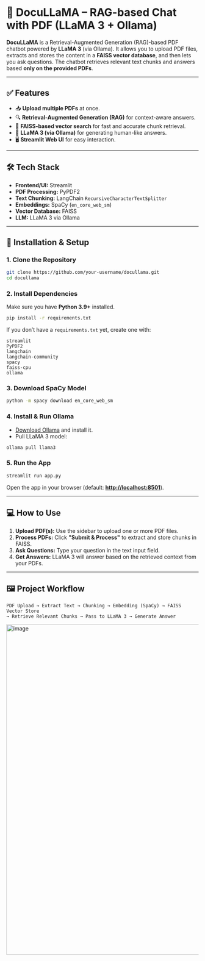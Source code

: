 
# 📄 **DocuLLaMA – RAG-based Chat with PDF (LLaMA 3 + Ollama)**

**DocuLLaMA** is a Retrieval-Augmented Generation (RAG)-based PDF chatbot powered by **LLaMA 3** (via Ollama). It allows you to upload PDF files, extracts and stores the content in a **FAISS vector database**, and then lets you ask questions. The chatbot retrieves relevant text chunks and answers based **only on the provided PDFs**.

---

## ✅ **Features**

* 📥 **Upload multiple PDFs** at once.
* 🔍 **Retrieval-Augmented Generation (RAG)** for context-aware answers.
* 🧠 **FAISS-based vector search** for fast and accurate chunk retrieval.
* 🤖 **LLaMA 3 (via Ollama)** for generating human-like answers.
* 🖥️ **Streamlit Web UI** for easy interaction.

---

## 🛠 **Tech Stack**

* **Frontend/UI:** Streamlit
* **PDF Processing:** PyPDF2
* **Text Chunking:** LangChain `RecursiveCharacterTextSplitter`
* **Embeddings:** SpaCy (`en_core_web_sm`)
* **Vector Database:** FAISS
* **LLM:** LLaMA 3 via Ollama

---

## 🚀 **Installation & Setup**

### **1. Clone the Repository**

```bash
git clone https://github.com/your-username/docullama.git
cd docullama
```

### **2. Install Dependencies**

Make sure you have **Python 3.9+** installed.

```bash
pip install -r requirements.txt
```

If you don’t have a `requirements.txt` yet, create one with:

```
streamlit
PyPDF2
langchain
langchain-community
spacy
faiss-cpu
ollama
```

### **3. Download SpaCy Model**

```bash
python -m spacy download en_core_web_sm
```

### **4. Install & Run Ollama**

* [Download Ollama](https://ollama.ai/download) and install it.
* Pull LLaMA 3 model:

```bash
ollama pull llama3
```

### **5. Run the App**

```bash
streamlit run app.py
```

Open the app in your browser (default: **[http://localhost:8501](http://localhost:8501)**).

---

## 💻 **How to Use**

1. **Upload PDF(s):** Use the sidebar to upload one or more PDF files.
2. **Process PDFs:** Click **"Submit & Process"** to extract and store chunks in FAISS.
3. **Ask Questions:** Type your question in the text input field.
4. **Get Answers:** LLaMA 3 will answer based on the retrieved context from your PDFs.

---

## 🖼 **Project Workflow**

```
PDF Upload → Extract Text → Chunking → Embedding (SpaCy) → FAISS Vector Store
→ Retrieve Relevant Chunks → Pass to LLaMA 3 → Generate Answer
```
<img width="1919" height="867" alt="image" src="https://github.com/user-attachments/assets/b42d49be-a19c-4a56-ac0b-98cc452ebb84" />
